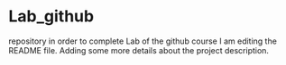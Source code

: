 # Lab_github
repository in order to complete Lab of the github course
I am editing the README file. Adding some more details about the project description.

